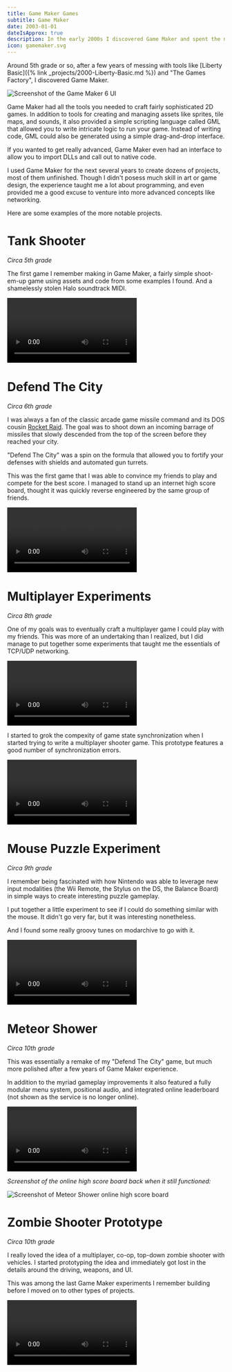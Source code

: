 ```yaml
---
title: Game Maker Games
subtitle: Game Maker
date: 2003-01-01
dateIsApprox: true
description: In the early 2000s I discovered Game Maker and spent the next few years cranking out dozens of games, most unfinished.
icon: gamemaker.svg
---
```


Around 5th grade or so, after a few years of messing with tools like
[Liberty Basic]({% link _projects/2000-Liberty-Basic.md %}) and "The Games
Factory", I discovered Game Maker.

![Screenshot of the Game Maker 6 UI](/assets/images/projects/2003-game-maker-6.png)

Game Maker had all the tools you needed to craft fairly sophisticated 2D games.
In addition to tools for creating and managing assets like sprites, tile maps,
and sounds, it also provided a simple scripting language called GML that allowed
you to write intricate logic to run your game. Instead of writing code, GML
could also be generated using a simple drag-and-drop interface.

If you wanted to get really advanced, Game Maker even had an interface to allow
you to import DLLs and call out to native code.

I used Game Maker for the next several years to create dozens of projects, most
of them unfinished. Though I didn't posess much skill in art or game design, the
experience taught me a lot about programming, and even provided me a good excuse
to venture into more advanced concepts like networking.

Here are some examples of the more notable projects.

# Tank Shooter

*Circa 5th grade*

The first game I remember making in Game Maker, a fairly simple shoot-em-up
game using assets and code from some examples I found. And a shamelessly stolen
Halo soundtrack MIDI.

<video src="/assets/images/projects/2003-tank-shooter-game.mp4" controls></video>

# Defend The City

*Circa 6th grade*

I was always a fan of the classic arcade game missile command and its DOS cousin
[Rocket Raid](https://archive.org/details/RocketRaidMSDOS). The goal was to
shoot down an incoming barrage of missiles that slowly descended from the top of
the screen before they reached your city.

"Defend The City" was a spin on the formula that allowed you to fortify your
defenses with shields and automated gun turrets.

This was the first game that I was able to convince my friends to play and
compete for the best score. I managed to stand up an internet high score board,
thought it was quickly reverse engineered by the same group of friends.

<video src="/assets/images/projects/2003-defend-the-city-game.mp4" controls></video>

# Multiplayer Experiments

*Circa 8th grade*

One of my goals was to eventually craft a multiplayer game I could play with my
friends. This was more of an undertaking than I realized, but I did manage to
put together some experiments that taught me the essentials of TCP/UDP
networking.

<video src="/assets/images/projects/2003-multiplayer-test-game.mp4" controls></video>

I started to grok the compexity of game state synchronization when I started
trying to write a multiplayer shooter game. This prototype features a good
number of synchronization errors.

<video src="/assets/images/projects/2003-multiplayer-test-game-2.mp4" controls></video>

# Mouse Puzzle Experiment

*Circa 9th grade*

I remember being fascinated with how Nintendo was able to leverage new input
modalities (the Wii Remote, the Stylus on the DS, the Balance Board) in simple
ways to create interesting puzzle gameplay.

I put together a little experiment to see if I could do something similar with
the mouse. It didn't go very far, but it was interesting nonetheless.

And I found some really groovy tunes on modarchive to go with it.

<video src="/assets/images/projects/2003-mouse-puzzles-game.mp4" controls></video>

# Meteor Shower

*Circa 10th grade*

This was essentially a remake of my "Defend The City" game, but much more
polished after a few years of Game Maker experience.

In addition to the myriad gameplay improvements it also featured a fully modular
menu system, positional audio, and integrated online leaderboard (not shown as
the service is no longer online).

<video src="/assets/images/projects/2003-meteor-shower-game.mp4" controls></video>

_Screenshot of the online high score board back when it still functioned:_

![Screenshot of Meteor Shower online high score board](/assets/images/projects/2003-meteor-shower-high-scores.png)

# Zombie Shooter Prototype

*Circa 10th grade*

I really loved the idea of a multiplayer, co-op, top-down zombie shooter with
vehicles. I started prototyping the idea and immediately got lost in the details
around the driving, weapons, and UI.

This was among the last Game Maker experiments I remember building before I
moved on to other types of projects.

<video src="/assets/images/projects/2003-zombie-shooting-driving-game.mp4" controls></video>